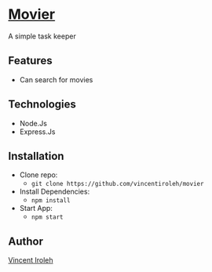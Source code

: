 # [Movier](!)

A simple task keeper

## Features

- Can search for movies

## Technologies

- Node.Js
- Express.Js

## Installation

- Clone repo:
  - `git clone https://github.com/vincentiroleh/movier`
- Install Dependencies:
  - `npm install`
- Start App:
  - `npm start`

## Author

[Vincent Iroleh](https://iroleh.me)